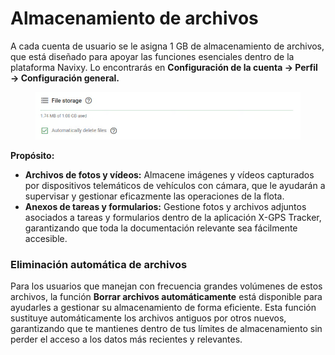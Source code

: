 # Almacenamiento de archivos

A cada cuenta de usuario se le asigna 1 GB de almacenamiento de archivos, que está diseñado para apoyar las funciones esenciales dentro de la plataforma Navixy. Lo encontrarás en **Configuración de la cuenta → Perfil → Configuración general.**

<figure><img src="../../.gitbook/assets/image (3).png" alt="" width="563"><figcaption></figcaption></figure>

**Propósito:**

* **Archivos de fotos y vídeos:** Almacene imágenes y vídeos capturados por dispositivos telemáticos de vehículos con cámara, que le ayudarán a supervisar y gestionar eficazmente las operaciones de la flota.
* **Anexos de tareas y formularios:** Gestione fotos y archivos adjuntos asociados a tareas y formularios dentro de la aplicación X-GPS Tracker, garantizando que toda la documentación relevante sea fácilmente accesible.

### Eliminación automática de archivos

Para los usuarios que manejan con frecuencia grandes volúmenes de estos archivos, la función **Borrar archivos automáticamente** está disponible para ayudarles a gestionar su almacenamiento de forma eficiente. Esta función sustituye automáticamente los archivos antiguos por otros nuevos, garantizando que te mantienes dentro de tus límites de almacenamiento sin perder el acceso a los datos más recientes y relevantes.
